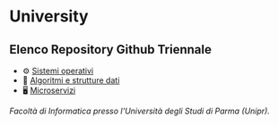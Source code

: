 # University

## Elenco Repository Github Triennale
- ⚙️ [Sistemi operativi](https://github.com/osryde/progettoOS)
- 🧠 [Algoritmi e strutture dati](https://github.com/osryde/Sorting-Algorithms)
- 🖥️ [Microservizi](https://github.com/osryde/progetto-microservizi)


*Facoltà di Informatica presso l'Università degli Studi di Parma (Unipr).*
